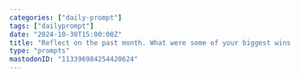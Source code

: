 ```yaml
---
categories: ["daily-prompt"]
tags: ["dailyprompt"]
date: "2024-10-30T15:00:00Z"
title: "Reflect on the past month. What were some of your biggest wins and challenges at work?"
type: "prompts"
mastodonID: "113396984254420624"
---
```

